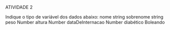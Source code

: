ATIVIDADE 2

Indique o tipo de variável dos dados abaixo:
nome string
sobrenome string
peso Number
altura Number
dataDeInternacao Number
diabético Boleando
